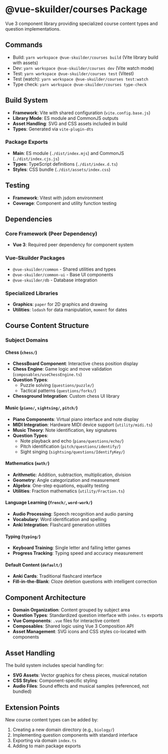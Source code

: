 # @vue-skuilder/courses Package

Vue 3 component library providing specialized course content types and question implementations.

## Commands
- Build: `yarn workspace @vue-skuilder/courses build` (Vite library build with assets)
- Dev: `yarn workspace @vue-skuilder/courses dev` (Vite watch mode)  
- Test: `yarn workspace @vue-skuilder/courses test` (Vitest)
- Test (watch): `yarn workspace @vue-skuilder/courses test:watch`
- Type check: `yarn workspace @vue-skuilder/courses type-check`

## Build System
- **Framework**: Vite with shared configuration (`vite.config.base.js`)
- **Library Mode**: ES module and CommonJS outputs
- **Asset Handling**: SVG and CSS assets included in build
- **Types**: Generated via `vite-plugin-dts`

### Package Exports
- **Main**: ES module (`./dist/index.mjs`) and CommonJS (`./dist/index.cjs.js`)
- **Types**: TypeScript definitions (`./dist/index.d.ts`)
- **Styles**: CSS bundle (`./dist/assets/index.css`)

## Testing
- **Framework**: Vitest with jsdom environment
- **Coverage**: Component and utility function testing

## Dependencies

### Core Framework (Peer Dependency)
- **Vue 3**: Required peer dependency for component system

### Vue-Skuilder Packages
- `@vue-skuilder/common` - Shared utilities and types
- `@vue-skuilder/common-ui` - Base UI components
- `@vue-skuilder/db` - Database integration

### Specialized Libraries
- **Graphics**: `paper` for 2D graphics and drawing
- **Utilities**: `lodash` for data manipulation, `moment` for dates

## Course Content Structure

### Subject Domains

#### Chess (`chess/`)
- **ChessBoard Component**: Interactive chess position display
- **Chess Engine**: Game logic and move validation (`composables/useChessEngine.ts`)
- **Question Types**: 
  - Puzzle solving (`questions/puzzle/`)
  - Tactical patterns (`questions/forks/`)
- **Chessground Integration**: Custom chess UI library

#### Music (`piano/`, `sightsing/`, `pitch/`)
- **Piano Components**: Virtual piano interface and note display
- **MIDI Integration**: Hardware MIDI device support (`utility/midi.ts`)
- **Music Theory**: Note identification, key signatures
- **Question Types**:
  - Note playback and echo (`piano/questions/echo/`)
  - Pitch identification (`pitch/questions/identify/`)
  - Sight singing (`sightsing/questions/IdentifyKey/`)

#### Mathematics (`math/`)
- **Arithmetic**: Addition, subtraction, multiplication, division
- **Geometry**: Angle categorization and measurement
- **Algebra**: One-step equations, equality testing
- **Utilities**: Fraction mathematics (`utility/Fraction.ts`)

#### Language Learning (`french/`, `word-work/`)
- **Audio Processing**: Speech recognition and audio parsing
- **Vocabulary**: Word identification and spelling
- **Anki Integration**: Flashcard generation utilities

#### Typing (`typing/`)
- **Keyboard Training**: Single letter and falling letter games
- **Progress Tracking**: Typing speed and accuracy measurement

#### Default Content (`default/`)
- **Anki Cards**: Traditional flashcard interface
- **Fill-in-the-Blank**: Cloze deletion questions with intelligent correction

## Component Architecture
- **Domain Organization**: Content grouped by subject area
- **Question Types**: Standardized question interface with `index.ts` exports
- **Vue Components**: `.vue` files for interactive content
- **Composables**: Shared logic using Vue 3 Composition API
- **Asset Management**: SVG icons and CSS styles co-located with components

## Asset Handling
The build system includes special handling for:
- **SVG Assets**: Vector graphics for chess pieces, musical notation
- **CSS Styles**: Component-specific styling
- **Audio Files**: Sound effects and musical samples (referenced, not bundled)

## Extension Points
New course content types can be added by:
1. Creating a new domain directory (e.g., `biology/`)
2. Implementing question components with standard interface
3. Exporting via domain `index.ts`
4. Adding to main package exports